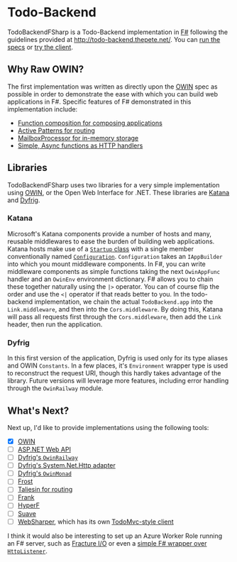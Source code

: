# Todo-Backend

TodoBackendFSharp is a Todo-Backend implementation in [F#](http://fsharp.org/)
following the guidelines provided at http://todo-backend.thepete.net/.
You can [run the specs](http://todo-backend.thepete.net/specs/index.html?http://todo-backend-fsharp.azurewebsites.net/) or
[try the client](http://todo-backend.thepete.net/client/index.html?http://todo-backend-fsharp.azurewebsites.net/).

## Why Raw OWIN?

The first implementation was written as directly upon the [OWIN](http://owin.org/) spec as possible in order
to demonstrate the ease with which you can build web applications in F#. Specific features of F# demonstrated
in this implementation include:

* [Function composition for composing applications](https://github.com/panesofglass/TodoBackendFSharp/blob/master/TodoBackend/Startup.fs#L56-58)
* [Active Patterns for routing](https://github.com/panesofglass/TodoBackendFSharp/blob/master/TodoBackend/Owin.fs#L177-205)
* [MailboxProcessor for in-memory storage](https://github.com/panesofglass/TodoBackendFSharp/blob/master/TodoBackend/TodoStorage.fs)
* [Simple, Async functions as HTTP handlers](https://github.com/panesofglass/TodoBackendFSharp/blob/master/TodoBackend/Owin.fs#L64-163)

## Libraries

TodoBackendFSharp uses two libraries for a very simple implementation using [OWIN](http://owin.org/), or the Open Web Interface for .NET.
These libraries are [Katana](https://katanaproject.codeplex.com/) and [Dyfrig](https://github.com/fsprojects/dyfrig).

### Katana

Microsoft's Katana components provide a number of hosts and many, reusable middlewares to ease the burden of
building web applications. Katana hosts make use of a [`Startup` class](https://github.com/panesofglass/TodoBackendFSharp/blob/master/TodoBackend/Startup.fs#L50)
with a single member conventionally named [`Configuration`](https://github.com/panesofglass/TodoBackendFSharp/blob/master/TodoBackend/Startup.fs#L54).
`Configuration` takes an `IAppBuilder` into which you mount middleware components.
In F#, you can write middleware components as simple functions taking the next `OwinAppFunc` handler
and an `OwinEnv` environment dictionary. F# allows you to chain these together naturally using the
`|>` operator. You can of course flip the order and use the `<|` operator if that reads better to you.
In the todo-backend implementation, we chain the actual `TodoBackend.app` into the `Link.middleware`,
and then into the `Cors.middleware`. By doing this, Katana will pass all requests first through the
`Cors.middleware`, then add the `Link` header, then run the application.

### Dyfrig

In this first version of the application, Dyfrig is used only for its type aliases and OWIN `Constants`.
In a few places, it's `Environment` wrapper type is used to reconstruct the request URI, though this hardly
takes advantage of the library. Future versions will leverage more features, including error handling through
the `OwinRailway` module.

## What's Next?

Next up, I'd like to provide implementations using the following tools:

- [x] [OWIN](http://owin.org/)
- [ ] [ASP.NET Web API](http://asp.net/web-api)
- [ ] [Dyfrig's `OwinRailway`](https://github.com/fsprojects/dyfrig/blob/master/src/Dyfrig/OwinRailway.fsi)
- [ ] [Dyfrig's System.Net.Http adapter](https://github.com/fsprojects/dyfrig/blob/master/src/Dyfrig/SystemNetHttpAdapter.fsi)
- [ ] [Dyfrig's `OwinMonad`](https://github.com/fsprojects/dyfrig/blob/master/src/Dyfrig/OwinApp.fsi#L35)
- [ ] [Frost](https://github.com/xyncro/frost)
- [ ] [Taliesin for routing](https://github.com/frank-fs/taliesin)
- [ ] [Frank](http://frankfs.net/)
- [ ] [HyperF](https://github.com/eulerfx/HyperF)
- [ ] [Suave](http://suave.io/)
- [ ] [WebSharper](http://websharper.com/), which has its own [TodoMvc-style client](http://intellifactory.github.io/websharper.ui.next/#samples/samples/TodoList)

I think it would also be interesting to set up an Azure Worker Role running an F# server, such as [Fracture I/O](https://github.com/fracture-io/fracture) or even a [simple F# wrapper over `HttpListener`](http://msdn.microsoft.com/en-us/library/vstudio/hh297120(v=vs.100).aspx).
